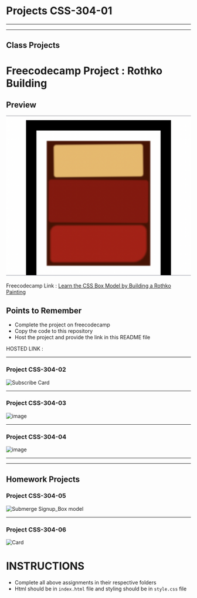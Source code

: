 # Projects CSS-304-01

<hr>
<hr>

## Class Projects

# Freecodecamp Project : Rothko Building

## Preview

![image](./image/Screenshot%202022-09-21%20at%204.58.18%20PM.png)

Freecodecamp Link : [Learn the CSS Box Model by Building a Rothko Painting](https://www.freecodecamp.org/learn/2022/responsive-web-design/learn-css-colors-by-building-a-set-of-colored-markers/step-1)

## Points to Remember

- Complete the project on freecodecamp
- Copy the code to this repository
- Host the project and provide the link in this README file

HOSTED LINK :

<hr>

### Project CSS-304-02

![Subscribe Card](https://user-images.githubusercontent.com/113756096/192524752-74a23df5-bf62-4381-a77f-98b1b82d9da1.png)

<hr>

### Project CSS-304-03

![image](https://user-images.githubusercontent.com/113756096/192526999-b48251c5-a39e-4d08-95b2-d8b57c297d84.png)

<hr>

### Project CSS-304-04

![image](https://user-images.githubusercontent.com/113756096/192527908-b3f001be-1d53-4827-ab6e-a9b8e0dd6133.png)

<hr>
<hr>

## Homework Projects

### Project CSS-304-05

![Submerge Signup_Box model](https://user-images.githubusercontent.com/113756096/192528710-2147b977-daa3-4f2c-a25b-57fe46243e66.png)

<hr>

### Project CSS-304-06

![Card](https://user-images.githubusercontent.com/113756096/192528993-fe0d0e1a-2632-4f78-88f6-8004e0380c35.png)

# INSTRUCTIONS

- Complete all above assignments in their respective folders
- Html should be in `index.html` file and styling should be in `style.css` file